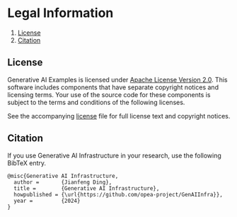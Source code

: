 # Legal Information

1. [License](#license)
2. [Citation](#citation)

## License

Generative AI Examples is licensed under [Apache License Version 2.0](http://www.apache.org/licenses/LICENSE-2.0).
This software includes components that have separate copyright notices and licensing terms.
Your use of the source code for these components is subject to the terms and conditions of the following licenses.

See the accompanying [license](/LICENSE) file for full license text and copyright notices.

## Citation

If you use Generative AI Infrastructure in your research, use the following BibTeX entry.

```
@misc{Generative AI Infrastructure,
  author =       {Jianfeng Ding},
  title =        {Generative AI Infrastructure},
  howpublished = {\url{https://github.com/opea-project/GenAIInfra}},
  year =         {2024}
}
```

